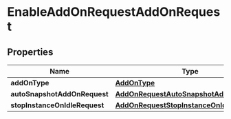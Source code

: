 

# EnableAddOnRequestAddOnRequest


## Properties

| Name | Type | Description | Notes |
|------------ | ------------- | ------------- | -------------|
|**addOnType** | [**AddOnType**](AddOnType.md) |  |  |
|**autoSnapshotAddOnRequest** | [**AddOnRequestAutoSnapshotAddOnRequest**](AddOnRequestAutoSnapshotAddOnRequest.md) |  |  [optional] |
|**stopInstanceOnIdleRequest** | [**AddOnRequestStopInstanceOnIdleRequest**](AddOnRequestStopInstanceOnIdleRequest.md) |  |  [optional] |



